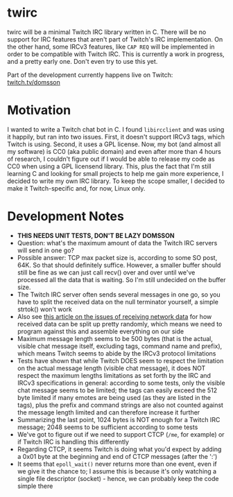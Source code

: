 # twirc

twirc will be a minimal Twitch IRC library written in C. There will be no support for IRC features that aren't part of Twitch's IRC implementation. On the other hand, some IRCv3 features, like `CAP REQ` will be implemented in order to be compatible with Twitch IRC. This is currently a work in progress, and a pretty early one. Don't even try to use this yet.

Part of the development currently happens live on Twitch: [twitch.tv/domsson](https://twitch.tv/domsson)

# Motivation

I wanted to write a Twitch chat bot in C. I found `libircclient` and was using it happily, but ran into two issues. First, it doesn't support IRCv3 tags, which Twitch is using. Second, it uses a GPL license. Now, my bot (and almost all my software) is CC0 (aka public domain) and even after more than 4 hours of research, I couldn't figure out if I would be able to release my code as CC0 when using a GPL licensend library. This, plus the fact that I'm still learning C and looking for small projects to help me gain more experience, I decided to write my own IRC library. To keep the scope smaller, I decided to make it Twitch-specific and, for now, Linux only. 

# Development Notes

- **THIS NEEDS UNIT TESTS, DON'T BE LAZY DOMSSON**
- Question: what's the maximum amount of data the Twitch IRC servers will send in one go? 
- Possible answer: TCP max packet size is, according to some SO post, 64K. So that should definitely suffice. However, a smaller buffer should still be fine as we can just call recv() over and over until we've processed all the data that is waiting. So I'm still undecided on the buffer size.
- The Twitch IRC server often sends several messages in one go, so you have to split the received data on the null terminator yourself, a simple strtok() won't work
- Also see [this article on the issues of receiving network data](https://faq.cprogramming.com/cgi-bin/smartfaq.cgi?id=1044780608&answer=1108255660) for how received data can be split up pretty randomly, which means we need to program against this and assemble everything on our side 
- Maximum message length seems to be 500 bytes (that is the actual, visible chat message itself, excluding tags, command name and prefix), which means Twitch seems to abide by the IRCv3 protocol limitations
- Tests have shown that while Twitch DOES seem to respect the limitation on the actual message length (visible chat message), it does NOT respect the maximum lengths limitations as set forth by the IRC and IRCv3 specifications in general: according to some tests, only the visible chat message seems to be limited; the tags can easily exceed the 512 byte limited if many emotes are being used (as they are listed in the tags), plus the prefix and command strings are also not counted against the message length limited and can therefore increase it further
- Summarizing the last point, 1024 bytes is NOT enough for a Twitch IRC message; 2048 seems to be sufficient according to some tests
- We've got to figure out if we need to support CTCP (`/me`, for example) or if Twitch IRC is handling this differently
- Regarding CTCP, it seems Twitch is doing what you'd expect by adding a 0x01 byte at the beginning and end of CTCP messages (after the ':')
- It seems that `epoll_wait()` never returns more than one event, even if we give it the chance to; I assume this is because it's only watching a single file descriptor (socket) - hence, we can probably keep the code simple there
